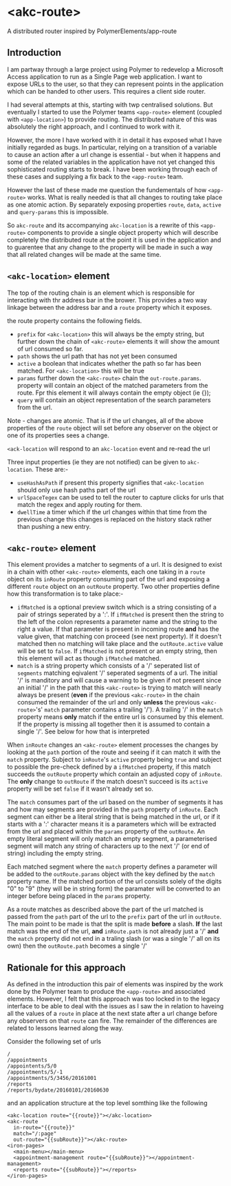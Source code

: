 # \<akc-route\>

A distributed router inspired by PolymerElements/app-route

## Introduction

I am partway through a large project using Polymer to redevelop a Microsoft Access application to run as a Single Page web application.  I want to expose
URLs to the user, so that they can represent points in the application which can be handed to other users.  This requires a client side router.

I had several attempts at this, starting with twp centralised solutions.  But eventually I started to use the Polymer teams `<app-route>` element (coupled with `<app-location>`) to provide routing.  The distributed nature of this was absolutely the right approach, and I continued to work with it.

However, the more I have worked with it in detail it has exposed what I have initially regarded as bugs. In particular, relying on a transition of a variable to cause an action after a url change is essential - but when it happens and some of the related variables in the application have not yet changed this sophisticated routing starts to break. I have been working through each of these cases and supplying a fix back to the `<app-route>` team.

However the last of these made me question the fundementals of how 
`<app-route>` works.  What is really needed is that all changes to routing take place as one atomic action.  By separately exposing properties `route`, `data`, `active` and `query-params`  this is impossible.

So `akc-route` and its accompanying `akc-location` is a rewrite of this `<app-route>` components to provide a single object property which will describe completely the distributed route at the point it is used in the application and to guarentee that any change to the property will be made in such a way that all related changes will be made at the same time.

## `<akc-location>` element

The top of the routing chain is an element which is responsible for interacting with thr address bar in the brower.  This provides a two way linkage between the address bar and a `route` property which it exposes.

the route property contains the following fields.

* `prefix` for `<akc-location>` this will always be the empty string, but further down the chain of `<akc-route>` elements it will show the amount of url consumed so far.
* `path` shows the url path that has not yet been consumed
* `active` a boolean that indicates whether the path so far has been matched. For `<akc-location>` this will be true
* `params` further down the `<akc-route>` chain the `out-route.params`. property will contain an object of the matched parameters from the route. Fpr this element it will always contain the empty object (ie {});
* `query` will contain an object representation of the search parameters from the url.

Note - changes are atomic.  That is if the url changes, all of the above properties of the `route` object will set before any observer on the object or one of its properties sees a change.

`<ack-location` will respond to an `akc-location` event and re-read the url

Three input properties (ie they are not notified) can be given to `akc-location`.  These are:-
* `useHashAsPath` if present this property signifies that `<akc-location` should only use hash paths part of the url
* `urlSpaceTegex` can be used to tell the router to capture clicks for urls that match the regex and apply routing for them.
* `dwellTime` a timer which if the url changes within that time from the previous change this changes is replaced on the history stack rather than pushing a new entry. 

## `<akc-route>` element

This element provides a matcher to segments of a url.  It is designed to exist in a chain with other `<akc-route>` elements, each one taking in a `route` object on its `inRoute` property consuming part of the url and exposing a different `route` object on an `outRoute` property. Two other properties define how this transformation is to take place:-
* `ifMatched` is a optional preview switch which is a string consisting of a pair of strings seperated by a ':'.  If `ifMatched` is present then the string to the left of the colon represents a parameter name and the string to the right a value.  If that parameter is present in incoming route **and** has the value given, that matching con proceed (see next property).  If it doesn't matched then no matching will take place and the `outRoute.active` value will be set to `false`. If `ifMatched` is not present or an empty string, then this element will act as though `ifMatched` matched.
* `match` is a string property which consists of a '/' seperated list of `segments` matching eqivalent '/' seperated segments of a url.  The initial '/' is manditory and will cause a warning to be given if not present since an initial '/' in the path that this `<akc-route>` is trying to match will nearly always be present (**even** if the previous `<akc-route>` in the chain consumed the remainder of the url and only **unless** the previous `<akc-route>`'s' `match` parameter contains a trailing '/').  A trailing '/' in the `match` property means **only** match if the entire url is consumed by this element. If the property is missing all together then it is assumed to contain a single '/'.  See below for how that is interpreted

When `inRoute` changes an `<akc-route>` element processes the changes by looking at the `path` portion of the route and seeing if it can match it with the `match` property. Subject to `inRoute`'s `active` property being `true`  and subject to possible the pre-check defined by a `ifMatched` property, if this match succeeds the `outRoute` property which contain an adjusted copy of `inRoute`. The **only** change to `outRoute` if the match doesn't succeed is its `active` property will be set `false` if it wasn't already set so.

The `match` consumes part of the url based on the number of segments it has and how may segments are provided in the `path` property of `inRoute`. Each segment can either be a literal string that is being matched in the url, or if it starts with a ':' character means it is a parameters which will be extracted from the url and placed within the `params` property of the `outRoute`.  An empty literal segment will only match an empty segment, a parameterised segment will match any string of characters up to the next '/' (or end of string) including the empty string. 

Each matched segment where the `match` property defines a parameter will be added to the `outRoute.params` object with the key defined by the `match` property name. If the matched portion of the url consists solely of the digits "0" to "9" (they will be in string form) the paramater will be converted to an integer before being placed in the `params` property. 

As a route matches as described above the part of the url matched is passed from the `path` part of the url to the `prefix` part of the url in `outRoute`. The main point to be made is that the split is made **before** a slash. **If** the last match was the end of the url, **and** `inRoute.path` is not already just a '/' **and** the `match` property did not end in a traling slash (or was a single '/' all on its own) then the `outRoute.path` becomes a single '/'

## Rationale for this approach

As defined in the introduction this pair of elements was inspired by the work done by the Polymer team to produce the `<app-route>` and associated elements.  However, I felt that this approach was too locked in to the legacy interface to be able to deal with the issues as I saw the in relation to haveing all the values of a `route` in place at the next state after a url change before any observers on that `route` can fire.  The remainder of the differences are related to lessons learned along the way.

Consider the following set of urls

```
/
/appointments
/appointents/5/0
/appointments/5/-1
/appointments/5/3456/20161001
/reports
/reports/bydate/20160101/20160630
```

and an application structure at the top level somthing like the following

```
<akc-location route="{{route}}"></akc-location>
<akc-route
  in-route="{{route}}"
  match="/:page"
  out-route="{{subRoute}}"></akc-route>
<iron-pages>
  <main-menu></main-menu>
  <appointment-management route="{{subRoute}}"></appointment-management>
  <reports route="{{subRoute}}"></reports>
</iron-pages>
```
